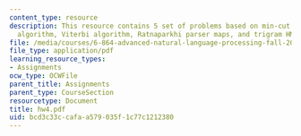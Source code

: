 ```yaml
---
content_type: resource
description: This resource contains 5 set of problems based on min-cut segmentation
  algorithm, Viterbi algorithm, Ratnaparkhi parser maps, and trigram HMM tagger.
file: /media/courses/6-864-advanced-natural-language-processing-fall-2005/bcd3c33ccafaa579035f1c77c1212380_hw4.pdf
file_type: application/pdf
learning_resource_types:
- Assignments
ocw_type: OCWFile
parent_title: Assignments
parent_type: CourseSection
resourcetype: Document
title: hw4.pdf
uid: bcd3c33c-cafa-a579-035f-1c77c1212380
---
```

